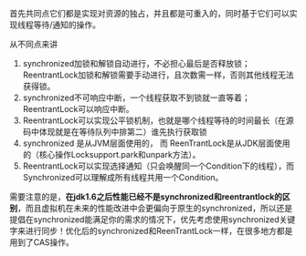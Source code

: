 首先共同点它们都是实现对资源的独占，并且都是可重入的，同时基于它们可以实现线程等待/通知的操作。

从不同点来讲

1. synchronized加锁和解锁自动进行，不必担心最后是否释放锁；ReentrantLock加锁和解锁需要手动进行，且次数需一样，否则其他线程无法获得锁。
2. synchronized不可响应中断，一个线程获取不到锁就一直等着；ReentrantLock可以响应中断。
3. ReentrantLock可以实现公平锁机制，也就是哪个线程等待的时间最长（在源码中体现就是在等待队列中排第二）谁先执行获取锁
4. synchronized 是从JVM层面使用的， 而 ReenTrantLock是从JDK层面使用的（核心操作Locksupport.park和unpark方法）。
5. ReentrantLock可以实现选择通知（只会唤醒同一个Condition下的线程），而Synchronized可以理解成所有线程共用一个Condition。



需要注意的是，**在jdk1.6之后性能已经不是synchronized和reentrantlock的区别**，而且虚拟机在未来的性能改进中会更偏向于原生的synchronized，所以还是提倡在synchronized能满足你的需求的情况下，优先考虑使用synchronized关键字来进行同步！优化后的synchronized和ReenTrantLock一样，在很多地方都是用到了CAS操作。

